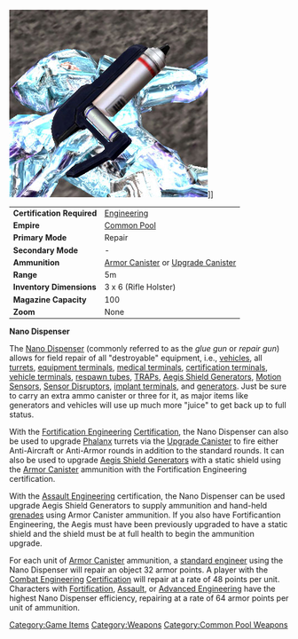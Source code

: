 ![](images/Nano_dispenser.jpg "fig:Nano_dispenser.jpg")\]\]

|                            |                                                                                                |
| -------------------------- | ---------------------------------------------------------------------------------------------- |
| **Certification Required** | [Engineering](Engineering "wikilink")                                                          |
| **Empire**                 | [Common Pool](Common_Pool "wikilink")                                                          |
| **Primary Mode**           | Repair                                                                                         |
| **Secondary Mode**         | \-                                                                                             |
| **Ammunition**             | [Armor Canister](Armor_Canister "wikilink") or [Upgrade Canister](Upgrade_Canister "wikilink") |
| **Range**                  | 5m                                                                                             |
| **Inventory Dimensions**   | 3 x 6 (Rifle Holster)                                                                          |
| **Magazine Capacity**      | 100                                                                                            |
| **Zoom**                   | None                                                                                           |

**Nano Dispenser**

The [Nano Dispenser](Nano_Dispenser "wikilink") (commonly referred to as
the _glue gun_ or _repair gun_) allows for field repair of all
"destroyable" equipment, i.e., [vehicles](Vehicle "wikilink"), all
[turrets](Turret "wikilink"), [equipment
terminals](Equipment_Terminal "wikilink"), [medical
terminals](Medical_Terminal "wikilink"), [certification
terminals](Certification_Terminal "wikilink"), [vehicle
terminals](Vehicle_Terminal "wikilink"), [respawn
tubes](Respawn_Tube "wikilink"), [TRAPs](TRAP "wikilink"), [Aegis Shield
Generators](Aegis_Shield_Generator "wikilink"), [Motion
Sensors](ACE#Motion_Sensor_Alarm "wikilink"), [Sensor
Disruptors](Sensor_Disruptor "wikilink"), [implant
terminals](Implant_Terminal "wikilink"), and
[generators](Generator "wikilink"). Just be sure to carry an extra ammo
canister or three for it, as major items like generators and vehicles
will use up much more "juice" to get back up to full status.

With the [Fortification
Engineering](Fortification_Engineering "wikilink")
[Certification](Certification "wikilink"), the Nano Dispenser can also
be used to upgrade [Phalanx](Phalanx "wikilink") turrets via the
[Upgrade Canister](Upgrade_Canister "wikilink") to fire either
Anti-Aircraft or Anti-Armor rounds in addition to the standard rounds.
It can also be used to upgrade [Aegis Shield
Generators](Aegis_Shield_Generator "wikilink") with a static shield
using the [Armor Canister](Armor_Canister "wikilink") ammunition with
the Fortification Engineering certification.

With the [Assault Engineering](Assault_Engineering "wikilink")
certification, the Nano Dispenser can be used upgrade Aegis Shield
Generators to supply ammunition and hand-held
[grenades](grenade "wikilink") using Armor Canister ammunition. If you
also have Fortificantion Engineering, the Aegis must have been
previously upgraded to have a static shield and the shield must be at
full health to begin the ammunition upgrade.

For each unit of [Armor Canister](Armor_Canister "wikilink") ammunition,
a [standard engineer](Engineering "wikilink") using the Nano Dispenser
will repair an object 32 armor points. A player with the [Combat
Engineering](Combat_Engineering "wikilink")
[Certification](Certification "wikilink") will repair at a rate of 48
points per unit. Characters with
[Fortification](Fortification_Engineering "wikilink"),
[Assault](Assault_Engineering "wikilink"), or [Advanced
Engineering](Advanced_Engineering "wikilink") have the highest Nano
Dispenser efficiency, repairing at a rate of 64 armor points per unit of
ammunition.

[Category:Game Items](Category:Game_Items "wikilink")
[Category:Weapons](Category:Weapons "wikilink") [Category:Common Pool
Weapons](Category:Common_Pool_Weapons "wikilink")
